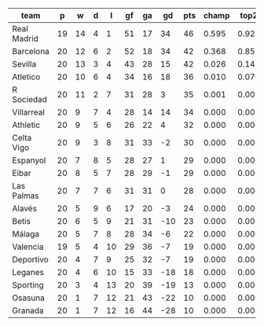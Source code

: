 |    team     | p  | w  | d | l  | gf | ga | gd  | pts | champ | top2  | top3  | top4  |  5-7  | bot4  | bot3  | bot2  |
|-------------|----|----|---|----|----|----|-----|-----|-------|-------|-------|-------|-------|-------|-------|-------|
| Real Madrid | 19 | 14 | 4 |  1 | 51 | 17 |  34 |  46 | 0.595 | 0.923 | 0.985 | 0.998 | 0.002 | 0.000 | 0.000 | 0.000|
| Barcelona   | 20 | 12 | 6 |  2 | 52 | 18 |  34 |  42 | 0.368 | 0.859 | 0.971 | 0.997 | 0.003 | 0.000 | 0.000 | 0.000|
| Sevilla     | 20 | 13 | 3 |  4 | 43 | 28 |  15 |  42 | 0.026 | 0.141 | 0.567 | 0.850 | 0.143 | 0.000 | 0.000 | 0.000|
| Atletico    | 20 | 10 | 6 |  4 | 34 | 16 |  18 |  36 | 0.010 | 0.070 | 0.374 | 0.734 | 0.240 | 0.000 | 0.000 | 0.000|
| R Sociedad  | 20 | 11 | 2 |  7 | 31 | 28 |   3 |  35 | 0.001 | 0.005 | 0.059 | 0.202 | 0.592 | 0.000 | 0.000 | 0.000|
| Villarreal  | 20 |  9 | 7 |  4 | 28 | 14 |  14 |  34 | 0.000 | 0.001 | 0.024 | 0.110 | 0.570 | 0.000 | 0.000 | 0.000|
| Athletic    | 20 |  9 | 5 |  6 | 26 | 22 |   4 |  32 | 0.000 | 0.000 | 0.009 | 0.037 | 0.354 | 0.001 | 0.000 | 0.000|
| Celta Vigo  | 20 |  9 | 3 |  8 | 31 | 33 |  -2 |  30 | 0.000 | 0.000 | 0.005 | 0.031 | 0.333 | 0.001 | 0.000 | 0.000|
| Espanyol    | 20 |  7 | 8 |  5 | 28 | 27 |   1 |  29 | 0.000 | 0.000 | 0.002 | 0.016 | 0.257 | 0.002 | 0.000 | 0.000|
| Eibar       | 20 |  8 | 5 |  7 | 28 | 29 |  -1 |  29 | 0.000 | 0.000 | 0.003 | 0.016 | 0.221 | 0.003 | 0.000 | 0.000|
| Las Palmas  | 20 |  7 | 7 |  6 | 31 | 31 |   0 |  28 | 0.000 | 0.000 | 0.001 | 0.007 | 0.161 | 0.007 | 0.001 | 0.000|
| Alavés      | 20 |  5 | 9 |  6 | 17 | 20 |  -3 |  24 | 0.000 | 0.000 | 0.000 | 0.003 | 0.085 | 0.016 | 0.003 | 0.000|
| Betis       | 20 |  6 | 5 |  9 | 21 | 31 | -10 |  23 | 0.000 | 0.000 | 0.000 | 0.000 | 0.010 | 0.121 | 0.032 | 0.006|
| Málaga      | 20 |  5 | 7 |  8 | 28 | 34 |  -6 |  22 | 0.000 | 0.000 | 0.000 | 0.000 | 0.013 | 0.111 | 0.033 | 0.005|
| Valencia    | 19 |  5 | 4 | 10 | 29 | 36 |  -7 |  19 | 0.000 | 0.000 | 0.000 | 0.000 | 0.010 | 0.147 | 0.045 | 0.010|
| Deportivo   | 20 |  4 | 7 |  9 | 25 | 32 |  -7 |  19 | 0.000 | 0.000 | 0.000 | 0.000 | 0.007 | 0.162 | 0.051 | 0.012|
| Leganes     | 20 |  4 | 6 | 10 | 15 | 33 | -18 |  18 | 0.000 | 0.000 | 0.000 | 0.000 | 0.000 | 0.615 | 0.300 | 0.095|
| Sporting    | 20 |  3 | 4 | 13 | 20 | 39 | -19 |  13 | 0.000 | 0.000 | 0.000 | 0.000 | 0.000 | 0.860 | 0.674 | 0.318|
| Osasuna     | 20 |  1 | 7 | 12 | 21 | 43 | -22 |  10 | 0.000 | 0.000 | 0.000 | 0.000 | 0.000 | 0.978 | 0.929 | 0.772|
| Granada     | 20 |  1 | 7 | 12 | 16 | 44 | -28 |  10 | 0.000 | 0.000 | 0.000 | 0.000 | 0.000 | 0.978 | 0.932 | 0.783|
